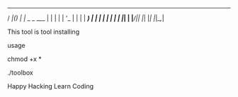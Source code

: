  ____  _ _____ _
/ ___|(_)_   _| |__  _   _
\___ \| | | | | '_ \| | | |
 ___) | | | | | | | | |_| |
|____/|_| |_| |_| |_|\__,_| 

This tool is tool installing

usage 

chmod +x *

./toolbox

Happy Hacking Learn Coding
